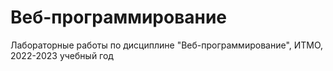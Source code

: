 # Веб-программирование

Лабораторные работы по дисциплине "Веб-программирование", ИТМО, 2022-2023 учебный год
